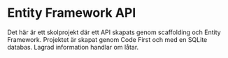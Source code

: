 # Entity Framework API
Det här är ett skolprojekt där ett API skapats genom scaffolding och Entity Framework. Projektet är skapat genom Code First och med en SQLite databas. Lagrad information handlar om låtar.